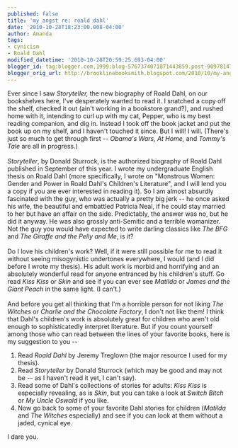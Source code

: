 ```yaml
---
published: false
title: 'my angst re: roald dahl'
date: '2010-10-28T18:23:00.008-04:00'
author: Amanda
tags:
- cynicism
- Roald Dahl
modified_datetime: '2010-10-28T20:59:25.693-04:00'
blogger_id: tag:blogger.com,1999:blog-5767374071871443859.post-9097814752877158294
blogger_orig_url: http://brooklinebooksmith.blogspot.com/2010/10/my-angst-re-roald-dahl.html
---
```


Ever since I saw <em>Storyteller, </em>the new biography of Roald Dahl, on our bookshelves here, I've desperately wanted to read it. I snatched a copy off the shelf, checked it out (ain't working in a bookstore grand?), and rushed home with it, intending to curl up with my cat, Pepper, who is my best reading companion, and dig in. Instead I took off the book jacket and put the book up on my shelf, and I haven't touched it since. But I will! I will. (There's just so much to get through first -- <em>Obama's Wars, At Home, </em>and <em>Tommy's Tale </em>are all in progress.)<br /><br /><em>Storyteller</em>, by Donald Sturrock, is the authorized biography of Roald Dahl published in September of this year. I wrote my undergraduate English thesis on Roald Dahl (more specifically, I wrote on "Monstrous Women: Gender and Power in Roald Dahl's Children's Literature", and I will lend you a copy if you are ever interested in reading it). So I am almost absurdly fascinated with the guy, who was actually a pretty big jerk -- he once asked his wife, the beautiful and embattled Patricia Neal, if he could stay married to her but have an affair on the side. Predictably, the answer was no, but he did it anyway. He was also grossly anti-Semitic and a terrible womanizer. Not the guy you would have expected to write darling classics like <em>The BFG </em>and <em>The Giraffe and the Pelly and Me</em>, is it?<br /><br />Do I love his children's work? Well, if it were still possible for me to read it without seeing misogynistic undertones everywhere, I would (and I did before I wrote my thesis). His adult work is morbid and horrifying and an absolutely wonderful read for anyone entranced by his children's stuff. Go read <em>Kiss Kiss </em>or <em>Skin</em> and see if you can ever see <em>Matilda</em> or <em>James and the Giant Peach</em> in the same light. (I can't.)<br /><br />And before you get all thinking that I'm a horrible person for not liking <em>The Witches</em> or <em>Charlie and the Chocolate Factory</em>, I don't not like them! I think that Dahl's children's work is absolutely great for children who aren't old enough to sophisticatedly interpret literature. But if you count yourself among those who can read between the lines of your favorite books, here is my suggestion to you --<br /><ol><li>Read <em>Roald Dahl</em> by Jeremy Treglown (the major resource I used for my thesis).</li><li>Read <em>Storyteller </em>by Donald Sturrock (which may be good and may not be -- as I haven't read it yet, I can't say).</li><li>Read some of Dahl's collections of stories for adults: <em>Kiss Kiss </em>is especially revealing, as is <em>Skin</em>, but you can take a look at <em>Switch Bitch </em>or <em>My Uncle Oswald </em>if you like.</li><li>Now go back to some of your favorite Dahl stories for children (<em>Matilda</em> and <em>The Witches</em> especially) and see if you can look at them without a jaded, cynical eye.</li></ol><p>I dare you.</p>